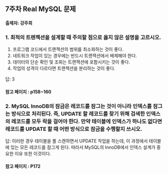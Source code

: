 ## 7주차 Real MySQL 문제
#### 출제자: 강주희

### 1. 최적의 트렌젝션을 설계할 때 주의할 점으로 옳지 않은 설명을 고르시오.
1. 프로그램 코드에서 트랜잭션의 범위를 최소화하는 것이 좋다.
2. 네트워크 작업이 있는 경우에는 반드시 트랜잭션에서 배제해야 한다.
3. 데이터의 단순 확인 및 조회는 트랜잭션에 포함시키는 것이 좋다.
4. 작업의 성격이 다르다면 트랜젝션을 분리하는 것이 좋다.

답: 3

#### 참고 페이지 : p158~160

### 2. MySQL InnoDB의 잠금은 레코드를 잠그는 것이 아니라 인덱스를 잠그는 방식으로 처리된다. 즉, UPDATE 할 레코드를 찾기 위해 검색한 인덱스의 레코드를 모두 락을 걸어야 한다. 만약 테이블에 인덱스가 하나도 없다면 레코드를 UPDATE 할 때 어떤 방식으로 잠금을 수행할지 쓰시오.


답: 이러한 경우 테이블을 풀 스캔하면서 UPDATE 작업을 하는데, 이 과정에서 테이블에 있는 모든 레코드를 잠그게 된다. 따라서 MySQL의 InnoDB에서 인덱스 설계가 중요한 이유 또한 이것이다.


#### 참고 페이지 : P172
